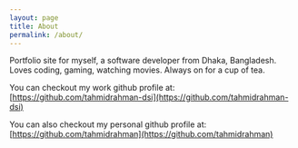 ```yaml
---
layout: page
title: About
permalink: /about/
---
```


Portfolio site for myself, a software developer from Dhaka, Bangladesh. Loves coding, gaming, watching movies. Always on for a cup of tea.

You can checkout my work github profile at:
[https://github.com/tahmidrahman-dsi](https://github.com/tahmidrahman-dsi)

You can also checkout my personal github profile at:
[https://github.com/tahmidrahman](https://github.com/tahmidrahman)
